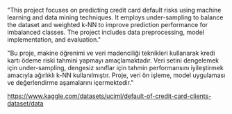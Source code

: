 "This project focuses on predicting credit card default risks using machine learning and data mining techniques. It employs under-sampling to balance the dataset and weighted k-NN to improve prediction performance for imbalanced classes. The project includes data preprocessing, model implementation, and evaluation."


"Bu proje, makine öğrenimi ve veri madenciliği teknikleri kullanarak kredi kartı ödeme riski tahmini yapmayı amaçlamaktadır. Veri setini dengelemek için under-sampling, dengesiz sınıflar için tahmin performansını iyileştirmek amacıyla ağırlıklı k-NN kullanılmıştır. Proje, veri ön işleme, model uygulaması ve değerlendirme aşamalarını içermektedir."

https://www.kaggle.com/datasets/uciml/default-of-credit-card-clients-dataset/data

